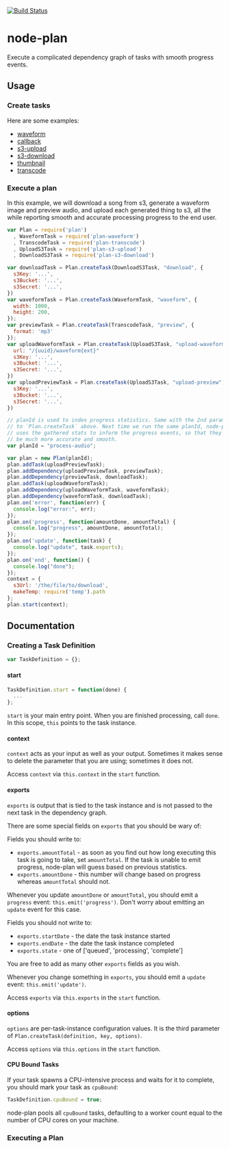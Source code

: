 [![Build Status](https://secure.travis-ci.org/superjoe30/node-plan.png?branch=master)](https://travis-ci.org/superjoe30/node-plan)

# node-plan

Execute a complicated dependency graph of tasks with smooth progress events.

## Usage

### Create tasks

Here are some examples:

 * [waveform](https://github.com/superjoe30/node-plan-waveform)
 * [callback](https://github.com/superjoe30/node-plan-callback)
 * [s3-upload](https://github.com/superjoe30/node-plan-s3-upload)
 * [s3-download](https://github.com/superjoe30/node-plan-s3-download)
 * [thumbnail](https://github.com/superjoe30/node-plan-thumbnail)
 * [transcode](https://github.com/superjoe30/node-plan-transcode)

### Execute a plan

In this example, we will download a song from s3, generate a waveform image
and preview audio, and upload each generated thing to s3, all the while
reporting smooth and accurate processing progress to the end user.

```js
var Plan = require('plan')
  , WaveformTask = require('plan-waveform')
  , TranscodeTask = require('plan-transcode')
  , UploadS3Task = require('plan-s3-upload')
  , DownloadS3Task = require('plan-s3-download')

var downloadTask = Plan.createTask(DownloadS3Task, "download", {
  s3Key: '...',
  s3Bucket: '...',
  s3Secret: '...',
})
var waveformTask = Plan.createTask(WaveformTask, "waveform", {
  width: 1000,
  height: 200,
});
var previewTask = Plan.createTask(TranscodeTask, "preview", {
  format: 'mp3'
});
var uploadWaveformTask = Plan.createTask(UploadS3Task, "upload-waveform", {
  url: "/{uuid}/waveform{ext}"
  s3Key: '...',
  s3Bucket: '...',
  s3Secret: '...',
})
var uploadPreviewTask = Plan.createTask(UploadS3Task, "upload-preview", {
  s3Key: '...',
  s3Bucket: '...',
  s3Secret: '...',
})

// planId is used to index progress statistics. Same with the 2nd parameter
// to `Plan.createTask` above. Next time we run the same planId, node-plan
// uses the gathered stats to inform the progress events, so that they will
// be much more accurate and smooth.
var planId = "process-audio";

var plan = new Plan(planId);
plan.addTask(uploadPreviewTask);
plan.addDependency(uploadPreviewTask, previewTask);
plan.addDependency(previewTask, downloadTask);
plan.addTask(uploadWaveformTask);
plan.addDependency(uploadWaveformTask, waveformTask);
plan.addDependency(waveformTask, downloadTask);
plan.on('error', function(err) {
  console.log("error:", err);
});
plan.on('progress', function(amountDone, amountTotal) {
  console.log("progress", amountDone, amountTotal);
});
plan.on('update', function(task) {
  console.log("update", task.exports);
});
plan.on('end', function() {
  console.log("done");
});
context = {
  s3Url: '/the/file/to/download',
  makeTemp: require('temp').path
};
plan.start(context);
```

## Documentation

### Creating a Task Definition

```js
var TaskDefinition = {};
```

#### start

```js
TaskDefinition.start = function(done) {
  ...
};
```

`start` is your main entry point. When you are finished processing, call 
`done`. In this scope, `this` points to the task instance.

#### context

`context` acts as your input as well as your output. Sometimes it makes
sense to delete the parameter that you are using; sometimes it does not.

Access `context` via `this.context` in the `start` function.

#### exports

`exports` is output that is tied to the task instance and is not passed to
the next task in the dependency graph.

There are some special fields on `exports` that you should be wary of:

Fields you should write to:

 * `exports.amountTotal` - as soon as you find out how long executing this
   task is going to take, set `amountTotal`. If the task is unable to emit
   progress, node-plan will guess based on previous statistics.
 * `exports.amountDone` - this number will change based on progress whereas
   `amountTotal` should not.

Whenever you update `amountDone` or `amountTotal`, you should emit a
`progress` event: `this.emit('progress')`. Don't worry about emitting
an `update` event for this case.

Fields you should not write to:

 * `exports.startDate` - the date the task instance started
 * `exports.endDate` - the date the task instance completed
 * `exports.state` - one of ['queued', 'processing', 'complete']

You are free to add as many other `exports` fields as you wish.

Whenever you change something in `exports`, you should emit a `update`
event: `this.emit('update')`.

Access `exports` via `this.exports` in the `start` function.

#### options

`options` are per-task-instance configuration values. It is the third
parameter of `Plan.createTask(definition, key, options)`.

Access `options` via `this.options` in the `start` function.

#### CPU Bound Tasks

If your task spawns a CPU-intensive process and waits for it to complete,
you should mark your task as `cpuBound`:

```js
TaskDefinition.cpuBound = true;
```

node-plan pools all `cpuBound` tasks, defaulting to a worker count equal
to the number of CPU cores on your machine.

### Executing a Plan
